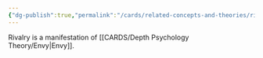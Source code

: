 ```yaml
---
{"dg-publish":true,"permalink":"/cards/related-concepts-and-theories/rival/","noteIcon":"","created":"2023-01-18T15:00:21.703+01:00","updated":"2023-01-18T15:08:01.483+01:00"}
---
```



Rivalry is a manifestation of [[CARDS/Depth Psychology Theory/Envy\|Envy]]. 

